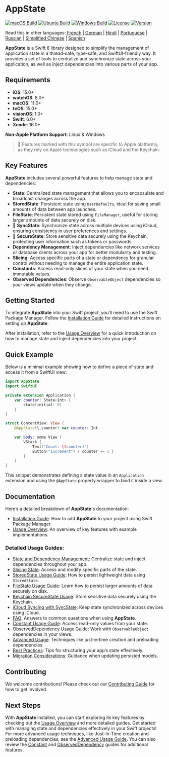 # AppState

[![macOS Build](https://img.shields.io/github/actions/workflow/status/0xLeif/AppState/macOS.yml?label=macOS&branch=main)](https://github.com/0xLeif/AppState/actions/workflows/macOS.yml)
[![Ubuntu Build](https://img.shields.io/github/actions/workflow/status/0xLeif/AppState/ubuntu.yml?label=Ubuntu&branch=main)](https://github.com/0xLeif/AppState/actions/workflows/ubuntu.yml)
[![Windows Build](https://img.shields.io/github/actions/workflow/status/0xLeif/AppState/windows.yml?label=Windows&branch=main)](https://github.com/0xLeif/AppState/actions/workflows/windows.yml)
[![License](https://img.shields.io/github/license/0xLeif/AppState)](https://github.com/0xLeif/AppState/blob/main/LICENSE)
[![Version](https://img.shields.io/github/v/release/0xLeif/AppState)](https://github.com/0xLeif/AppState/releases)

Read this in other languages: [French](documentation/README.fr.md) | [German](documentation/README.de.md) | [Hindi](documentation/README.hi.md) | [Portuguese](documentation/README.pt.md) | [Russian](documentation/README.ru.md) | [Simplified Chinese](documentation/README.zh-CN.md) | [Spanish](documentation/README.es.md)

**AppState** is a Swift 6 library designed to simplify the management of application state in a thread-safe, type-safe, and SwiftUI-friendly way. It provides a set of tools to centralize and synchronize state across your application, as well as inject dependencies into various parts of your app.

## Requirements

- **iOS**: 15.0+
- **watchOS**: 8.0+
- **macOS**: 11.0+
- **tvOS**: 15.0+
- **visionOS**: 1.0+
- **Swift**: 6.0+
- **Xcode**: 16.0+
  
**Non-Apple Platform Support**: Linux & Windows

> 🍎 Features marked with this symbol are specific to Apple platforms, as they rely on Apple technologies such as iCloud and the Keychain.

## Key Features

**AppState** includes several powerful features to help manage state and dependencies:

- **State**: Centralized state management that allows you to encapsulate and broadcast changes across the app.
- **StoredState**: Persistent state using `UserDefaults`, ideal for saving small amounts of data between app launches.
- **FileState**: Persistent state stored using `FileManager`, useful for storing larger amounts of data securely on disk.
- 🍎 **SyncState**: Synchronize state across multiple devices using iCloud, ensuring consistency in user preferences and settings.
- 🍎 **SecureState**: Store sensitive data securely using the Keychain, protecting user information such as tokens or passwords.
- **Dependency Management**: Inject dependencies like network services or database clients across your app for better modularity and testing.
- **Slicing**: Access specific parts of a state or dependency for granular control without needing to manage the entire application state.
- **Constants**: Access read-only slices of your state when you need immutable values.
- **Observed Dependencies**: Observe `ObservableObject` dependencies so your views update when they change.

## Getting Started

To integrate **AppState** into your Swift project, you’ll need to use the Swift Package Manager. Follow the [Installation Guide](documentation/en/installation.md) for detailed instructions on setting up **AppState**.

After installation, refer to the [Usage Overview](documentation/en/usage-overview.md) for a quick introduction on how to manage state and inject dependencies into your project.

## Quick Example

Below is a minimal example showing how to define a piece of state and access it from a SwiftUI view:

```swift
import AppState
import SwiftUI

private extension Application {
    var counter: State<Int> {
        state(initial: 0)
    }
}

struct ContentView: View {
    @AppState(\.counter) var counter: Int

    var body: some View {
        VStack {
            Text("Count: \(counter)")
            Button("Increment") { counter += 1 }
        }
    }
}
```

This snippet demonstrates defining a state value in an `Application` extension and using the `@AppState` property wrapper to bind it inside a view.

## Documentation

Here’s a detailed breakdown of **AppState**'s documentation:

- [Installation Guide](documentation/en/installation.md): How to add **AppState** to your project using Swift Package Manager.
- [Usage Overview](documentation/en/usage-overview.md): An overview of key features with example implementations.
  
### Detailed Usage Guides:

- [State and Dependency Management](documentation/en/usage-state-dependency.md): Centralize state and inject dependencies throughout your app.
- [Slicing State](documentation/en/usage-slice.md): Access and modify specific parts of the state.
- [StoredState Usage Guide](documentation/en/usage-storedstate.md): How to persist lightweight data using `StoredState`.
- [FileState Usage Guide](documentation/en/usage-filestate.md): Learn how to persist larger amounts of data securely on disk.
- [Keychain SecureState Usage](documentation/en/usage-securestate.md): Store sensitive data securely using the Keychain.
- [iCloud Syncing with SyncState](documentation/en/usage-syncstate.md): Keep state synchronized across devices using iCloud.
- [FAQ](documentation/en/faq.md): Answers to common questions when using **AppState**.
- [Constant Usage Guide](documentation/en/usage-constant.md): Access read-only values from your state.
- [ObservedDependency Usage Guide](documentation/en/usage-observeddependency.md): Work with `ObservableObject` dependencies in your views.
- [Advanced Usage](documentation/en/advanced-usage.md): Techniques like just‑in‑time creation and preloading dependencies.
- [Best Practices](documentation/en/best-practices.md): Tips for structuring your app’s state effectively.
- [Migration Considerations](documentation/en/migration-considerations.md): Guidance when updating persisted models.

## Contributing

We welcome contributions! Please check out our [Contributing Guide](documentation/en/contributing.md) for how to get involved.

## Next Steps

With **AppState** installed, you can start exploring its key features by checking out the [Usage Overview](documentation/en/usage-overview.md) and more detailed guides. Get started with managing state and dependencies effectively in your Swift projects! For more advanced usage techniques, like Just-In-Time creation and preloading dependencies, see the [Advanced Usage Guide](documentation/en/advanced-usage.md). You can also review the [Constant](documentation/en/usage-constant.md) and [ObservedDependency](documentation/en/usage-observeddependency.md) guides for additional features.

